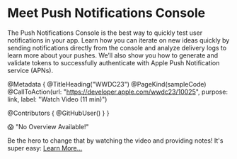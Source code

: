 # Meet Push Notifications Console

The Push Notifications Console is the best way to quickly test user notifications in your app. Learn how you can iterate on new ideas quickly by sending notifications directly from the console and analyze delivery logs to learn more about your pushes. We’ll also show you how to generate and validate tokens to successfully authenticate with Apple Push Notification service (APNs).

@Metadata {
   @TitleHeading("WWDC23")
   @PageKind(sampleCode)
   @CallToAction(url: "https://developer.apple.com/wwdc23/10025", purpose: link, label: "Watch Video (11 min)")

   @Contributors {
      @GitHubUser(<replace this with your GitHub handle>)
   }
}

😱 "No Overview Available!"

Be the hero to change that by watching the video and providing notes! It's super easy:
 [Learn More…](https://wwdcnotes.github.io/WWDCNotes/documentation/wwdcnotes/contributing)
